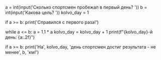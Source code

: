 a = int(input('Сколько спортсмен пробежал в первый день? '))
b = int(input('Какова цель? '))
kolvo_day = 1

if a >= b:
    print('Справился с первого раза!')


while a <= b:
    a = 1.1 * a
    kolvo_day = kolvo_day + 1
    print(f"{kolvo_day}-й день: {a:.2f}")

if a >= b:
    print('На', kolvo_day, 'день спортсмен достиг результата - не менее', b, 'км!')
